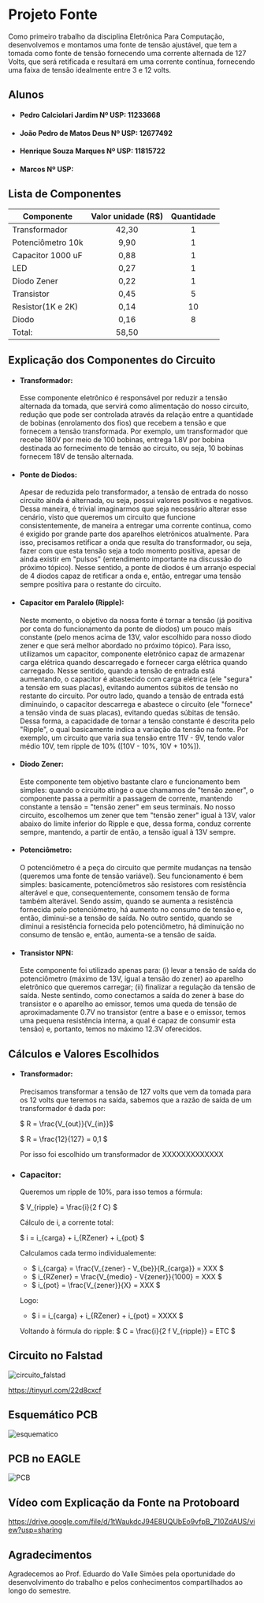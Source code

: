 # Projeto Fonte

Como primeiro trabalho da disciplina Eletrônica Para Computação, desenvolvemos e montamos uma fonte de tensão ajustável, que tem a tomada como fonte de tensão fornecendo uma corrente alternada de 127 Volts, que será retificada e resultará em uma corrente contínua, fornecendo uma faixa de tensão idealmente entre 3 e 12 volts.

## Alunos
- #### Pedro Calciolari Jardim Nº USP: 11233668
- #### João Pedro de Matos Deus Nº USP: 12677492
- #### Henrique Souza Marques Nº USP: 11815722
- #### Marcos Nº USP: 

## Lista de Componentes

| Componente        | Valor unidade (R$) | Quantidade |
|-------------------|:------------------:|:----------:|
| Transformador     |        42,30       |      1     |
| Potenciômetro 10k |         9,90       |      1     |
| Capacitor 1000 uF |         0,88       |      1     |
| LED               |         0,27       |      1     |
| Diodo Zener       |         0,22       |      1     |
| Transistor        |         0,45       |      5     |
| Resistor(1K e 2K) |         0,14       |      10    |
| Diodo             |         0,16       |      8     |
| Total:            |        58,50       |            |

## Explicação dos  Componentes do Circuito

-  #### Transformador:
    Esse componente eletrônico é responsável por reduzir a tensão alternada da tomada, que servirá como alimentação do nosso circuito, redução que pode ser controlada através da relação entre a quantidade de bobinas (enrolamento dos fios) que recebem a tensão e que fornecem a tensão transformada. Por exemplo, um transformador que recebe 180V por meio de 100 bobinas, entrega 1.8V por bobina destinada ao fornecimento de tensão ao circuito, ou seja, 10 bobinas fornecem 18V de tensão alternada.

-  #### Ponte de Diodos:
    Apesar de reduzida pelo transformador, a tensão de entrada do nosso circuito ainda é alternada, ou seja, possui valores positivos e negativos. Dessa maneira, é trivial imaginarmos que seja necessário alterar esse cenário, visto que queremos um circuito que funcione consistentemente, de maneira a entregar uma corrente continua, como é exigido por grande parte dos aparelhos eletrônicos atualmente. Para isso, precisamos retificar a onda que resulta do transformador, ou seja, fazer com que esta tensão seja a todo momento positiva, apesar de ainda existir em "pulsos" (entendimento importante na discussão do próximo tópico). Nesse sentido, a ponte de diodos é um arranjo especial de 4 diodos capaz de retificar a onda e, então, entregar uma tensão sempre positiva para o restante do circuito. 
 
-  #### Capacitor em Paralelo (Ripple):
    Neste momento, o objetivo da nossa fonte é tornar a tensão (já positiva por conta do funcionamento da ponte de diodos) um pouco mais constante (pelo menos acima de 13V, valor escolhido para nosso diodo zener e que será melhor abordado no próximo tópico). Para isso, utilizamos um capacitor, componente eletrônico capaz de armazenar carga elétrica quando descarregado e fornecer carga elétrica quando carregado. Nesse sentido, quando a tensão de entrada está aumentando, o capacitor é abastecido com carga elétrica (ele "segura" a tensão em suas placas), evitando aumentos súbitos de tensão no restante do circuito. Por outro lado, quando a tensão de entrada está diminuindo, o capacitor descarrega e abastece o circuito (ele "fornece" a tensão vinda de suas placas), evitando quedas súbitas de tensão. Dessa forma, a capacidade de tornar a tensão constante é descrita pelo "Ripple", o qual basicamente indica a variação da tensão na fonte. Por exemplo, um circuito que varia sua tensão entre 11V - 9V, tendo valor médio 10V, tem ripple de 10% ([10V - 10%, 10V + 10%]).
        
-  #### Diodo Zener:
    Este componente tem objetivo bastante claro e funcionamento bem simples: quando o circuito atinge o que chamamos de "tensão zener", o componente passa a permitir a passagem de corrente, mantendo constante a tensão = "tensão zener" em seus terminais. No nosso circuito, escolhemos um zener que tem "tensão zener" igual à 13V, valor abaixo do limite inferior do Ripple e que, dessa forma, conduz corrente sempre, mantendo, a partir de então, a tensão igual à 13V sempre.
        
-  #### Potenciômetro:
    O potenciômetro é a peça do circuito que permite mudanças na tensão (queremos uma fonte de tensão variável). Seu funcionamento é bem simples: basicamente, potenciômetros são resistores com resistência alterável e que, consequentemente, consomem tensão de forma também alterável. Sendo assim, quando se aumenta a resistência fornecida pelo potenciômetro, há aumento no consumo de tensão e, então, diminui-se a tensão de saída. No outro sentido, quando se diminui a resistência fornecida pelo potenciômetro, há diminuição no consumo de tensão e, então, aumenta-se a tensão de saída.
        
-  #### Transistor NPN:
    Este componente foi utilizado apenas para: (i) levar a tensão de saída do potenciômetro (máximo de 13V, igual a tensão do zener) ao aparelho eletrônico que queremos carregar; (ii) finalizar a regulação da tensão de saída. Neste sentindo, como conectamos a saída do zener à base do transistor e o aparelho ao emissor, temos uma queda de tensão de aproximadamente 0.7V no transistor (entre a base e o emissor, temos uma pequena resistência interna, a qual é capaz de consumir esta tensão) e, portanto, temos no máximo 12.3V oferecidos. 

## Cálculos e Valores Escolhidos

-   #### Transformador:
    Precisamos transformar a tensão de 127 volts que vem da tomada para os 12 volts que teremos na saída, sabemos que a razão de saída de um transformador é dada por:
    
    $ R = \frac{V_{out}}{V_{in}}$
    
    $ R = \frac{12}{127} = 0,1 $
    
    Por isso foi escolhido um transformador de XXXXXXXXXXXXX

- ### Capacitor:
    Queremos um ripple de 10%, para isso temos a fórmula:
    
    $ V_{ripple} = \frac{i}{2 f C} $
    
    Cálculo de i, a corrente total:
    
    $ i = i_{carga} + i_{RZener} + i_{pot} $

    Calculamos cada termo individualemente:
    - $ i_{carga} = \frac{V_{zener} - V_{be}}{R_{carga}} = XXX $
    - $ i_{RZener} = \frac{V_{medio} - V{zener}}{1000} = XXX $
    - $ i_{pot} = \frac{V_{zener}}{X} = XXX $
    
    Logo:
    - $ i = i_{carga} + i_{RZener} + i_{pot} = XXXX $
    
    Voltando à fórmula do ripple:
    $ C = \frac{i}{2 f V_{ripple}} = ETC $


## Circuito no Falstad

![circuito_falstad](https://user-images.githubusercontent.com/102276547/179159795-e557efe3-d589-4059-b245-5d0f787a3511.png)

https://tinyurl.com/22d8cxcf

## Esquemático PCB

![esquematico](https://user-images.githubusercontent.com/102276547/178897100-271a314d-80fd-48f8-80b7-221d812a848e.png)

## PCB no EAGLE

![PCB](https://user-images.githubusercontent.com/102276547/178897141-8f8c4519-6c07-4e2f-bd0f-da899dc72a5a.png)

## Vídeo com Explicação da Fonte na Protoboard 

https://drive.google.com/file/d/1tWaukdcJ94E8UQUbEo9vfpB_710ZdAUS/view?usp=sharing

## Agradecimentos

Agradecemos ao Prof. Eduardo do Valle Simões pela oportunidade do desenvolvimento do trabalho e pelos conhecimentos compartilhados ao longo do semestre.
